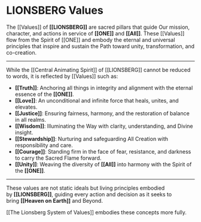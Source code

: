 # LIONSBERG Values

The [[Values]] of **[[LIONSBERG]]** are sacred pillars that guide Our mission, character, and actions in service of **[[ONE]]** and **[[All]]**. These [[Values]] flow from the Spirit of [[ONE]] and embody the eternal and universal principles that inspire and sustain the Path toward unity, transformation, and co-creation.

---
While the [[Central Animating Spirit]] of [[LIONSBERG]] cannot be reduced to words, it is reflected by [[Values]] such as: 

- **[[Truth]]**: Anchoring all things in integrity and alignment with the eternal essence of the **[[ONE]]**.
- **[[Love]]**: An unconditional and infinite force that heals, unites, and elevates.
- **[[Justice]]**: Ensuring fairness, harmony, and the restoration of balance in all realms.
- **[[Wisdom]]**: Illuminating the Way with clarity, understanding, and Divine insight.
- **[[Stewardship]]**: Nurturing and safeguarding All Creation with responsibility and care.
- **[[Courage]]**: Standing firm in the face of fear, resistance, and darkness to carry the Sacred Flame forward.
- **[[Unity]]**: Weaving the diversity of **[[All]]** into harmony with the Spirit of the **[[ONE]]**.

---

These values are not static ideals but living principles embodied by **[[LIONSBERG]]**, guiding every action and decision as it seeks to bring **[[Heaven on Earth]]** and Beyond.

[[The Lionsberg System of Values]] embodies these concepts more fully. 

